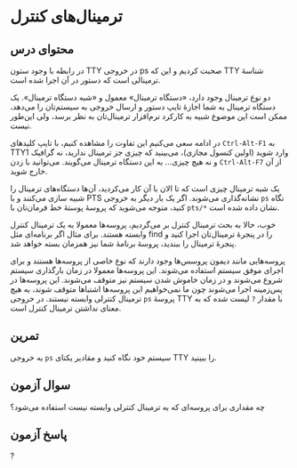 # ترمینال‌های کنترل

## محتوای درس

در رابطه با وجود ستون TTY در خروجی ps صحبت کردیم و این که TTY شناسهٔ ترمینالی است
که دستور در آن اجرا شده است.

دو نوع ترمینال وجود دارد‌، «دستگاه ترمینال» معمول و «شبه دستگاه ترمینال». یک
دستگاه ترمینال به شما اجازهٔ تایپ دستور و ارسال خروجی به سیستم‌تان را می‌دهد، ممکن
است این موضوع شبیه به کارکرد نرم‌افزار ترمینال‌تان به نظر برسد‌، ولی این‌طور نیست.

در ادامه سعی می‌کنیم این تفاوت را مشاهده کنیم، با تایپ کلید‌های `Ctrl-Alt-F1` به
TTY1 وارد شوید (اولین کنسول مجازی)، می‌بینید که چیزی جز ترمینال ندارید‌، نه گرافیک
و نه هیچ چیزی… به این دستگاه ترمینال می‌گویند. می‌توانید با زدن `Ctrl-Alt-F7` از
آن خارج شوید.

یک شبه ترمینال چیزی است که تا الان با آن کار می‌کردید، آن‌ها دستگاه‌های ترمینال را
شبیه سازی می‌کنند و با PTS نشانه‌گذاری می‌شوند. اگر یک بار دیگر به خروجی `ps` نگاه
کنید‌، متوجه می‌شوید که پروسهٔ پوستهٔ خط فرمان‌تان با `pts/*‎` نشان داده شده است. 

خوب‌، حالا به بحث ترمینال کنترل بر می‌گردیم، پروسه‌ها معمولا به یک ترمینال کنترل
وابسته هستند. برای مثال اگر برنامه‌ای مثل find را در پنجرهٔ ترمینال‌تان اجرا کنید و
پنجرهٔ ترمینال را ببندید‌، پروسهٔ برنامهٔ شما نیز همزمان بسته خواهد شد. 

پروسه‌هایی مانند دیمون پروسس‌ها وجود دارند که نوع خاصی از پروسه‌ها هستند و برای
اجرای موفق سیستم استفاده می‌شوند. این پروسه‌ها معمولا در زمان بارگذاری سیستم شروع
می‌شوند و در زمان خاموش شدن سیستم نیز متوقف می‌شوند. این پروسه‌ها در پس‌زمینه اجرا
می‌شوند چون ما نمی‌خواهیم این پروسه‌ها اشتباها متوقف شوند‌، به هیچ ترمینال کنترلی
وابسته نیستند. در خروجی `ps` پروسهٔ TTY با مقدار `?` لیست شده که به معنای نداشتن
ترمینال کنترل است.

## تمرین

به خروجی `ps` سیستم خود نگاه کنید و مقادیر یکتای TTY را ببینید. 

## سوال آزمون

چه مقداری برای پروسه‌ای که به ترمینال کنترلی وابسته نیست استفاده می‌شود؟

## پاسخ آزمون

?
